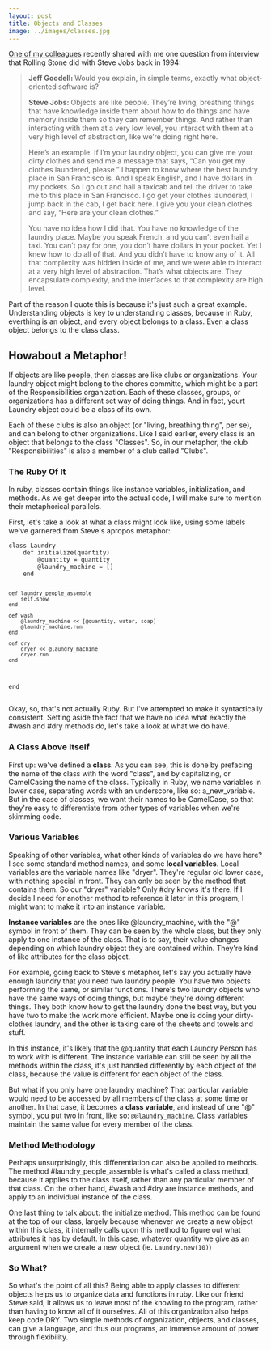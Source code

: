 ```yaml
---
layout: post
title: Objects and Classes
image: ../images/classes.jpg
---
```

<p><a href = "http://scottjason.github.io">One of my colleagues</a> recently shared with me one question from interview that Rolling Stone did with Steve Jobs back in 1994:</p>
<blockquote cite = "http://www.quora.com/Object-Oriented-Programming/What-is-object-oriented-programming"><p><strong>Jeff Goodell: </strong>Would you explain, in simple terms, exactly what object-oriented software is? </p> 
        
<p><strong>Steve Jobs: </strong>Objects are like people. They’re living, breathing things that have knowledge inside them about how to do things and have memory inside them so they can remember things. And rather than interacting with them at a very low level, you interact with them at a very high level of abstraction, like we’re doing right here.</p>

<p>Here’s an example: If I’m your laundry object, you can give me your dirty clothes and send me a message that says, “Can you get my clothes laundered, please.” I happen to know where the best laundry place in San Francisco is. And I speak English, and I have dollars in my pockets. So I go out and hail a taxicab and tell the driver to take me to this place in San Francisco. I go get your clothes laundered, I jump back in the cab, I get back here. I give you your clean clothes and say, “Here are your clean clothes.”</p>
<p>You have no idea how I did that. You have no knowledge of the laundry place. Maybe you speak French, and you can’t even hail a taxi. You can’t pay for one, you don’t have dollars in your pocket. Yet I knew how to do all of that. And you didn’t have to know any of it. All that complexity was hidden inside of me, and we were able to interact at a very high level of abstraction. That’s what objects are. They encapsulate complexity, and the interfaces to that complexity are high level.</p></blockquote>

<p>Part of the reason I quote this is because it's just such a great example. Understanding objects is key to understanding classes, because in Ruby, everthing is an object, and every object belongs to a class. Even a class object belongs to the class class.</p>

<h2>Howabout a Metaphor!</h2>
<p>If objects are like people, then classes are like clubs or organizations. Your laundry object might belong to the chores committe, which might be a part of the Responsibilities organization. Each of these classes, groups, or organizations has a different set way of doing things. And in fact, yourt Laundry object could be a class of its own.<p>

<p>Each of these clubs is also an object (or "living, breathing thing", per se), and can belong to other organizations. Like I said earlier, every class is an object that belongs to the class "Classes". So, in our metaphor, the club "Responsibilities" is also a member of a club called "Clubs".</p>
<h3>The Ruby Of It</h3>
<p>In ruby, classes contain things like instance variables, initialization, and methods. As we get deeper into the actual code, I will make sure to mention their metaphorical parallels.</p>
<p>First, let's take a look at what a class might look like, using some labels we've garnered from Steve's apropos metaphor:</p>

<p><pre><code>class Laundry
	def initialize(quantity)
		@quantity = quantity
		@laundry_machine = []
	end

	def laundry_people_assemble
		self.show
	end

	def wash
		@laundry_machine << [@quantity, water, soap]
		@laundry_machine.run
	end

	def dry
		dryer << @laundry_machine
		dryer.run
	end
end</code></pre></p>

<p>Okay, so, that's not actually Ruby. But I've attempted to make it syntactically consistent. Setting aside the fact that we have no idea what exactly the #wash and #dry methods do, let's take a look at what we do have.</p>

<h3>A Class Above Itself</h3>

<p>First up: we've defined a <strong>class</strong>. As you can see, this is done by prefacing the name of the class with the word "class", and by capitalizing, or CamelCasing the name of the class. Typically in Ruby, we name variables in lower case, separating words with an underscore, like so: a_new_variable. But in the case of classes, we want their names to be CamelCase, so that they're easy to differentiate from other types of variables when we're skimming code.</p>

<h3>Various Variables</h3>
<p>Speaking of other variables, what other kinds of variables do we have here? I see some standard method names, and some <strong>local variables</strong>. Local variables are the variable names like "dryer". They're regular old lower case, with nothing special in front. They can only be seen by the method that contains them. So our "dryer" variable? Only #dry knows it's there. If I decide I need for another method to reference it later in this program, I might want to make it into an instance variable.</p>
<p><strong>Instance variables</strong> are the ones like @laundry_machine, with the "@" symbol in front of them. They can be seen by the whole class, but they only apply to one instance of the class. That is to say, their value changes depending on which laundry object they are contained within. They're kind of like attributes for the class object.</p>
<p>For example, going back to Steve's metaphor, let's say you actually have enough laundry that you need two laundry people. You have two objects performing the same, or similar functions. There's two laundry objects who have the same ways of doing things, but maybe they're doing different things. They both know how to get the laundry done the best way, but you have two to make the work more efficient. Maybe one is doing your dirty-clothes laundry, and the other is taking care of the sheets and towels and stuff.</p>
<p>In this instance, it's likely that the @quantity that each Laundry Person has to work with is different. The instance variable can still be seen by all the methods within the class, it's just handled differently by each object of the class, because the value is different for each object of the class.</p>
<p>But what if you only have one laundry machine? That particular variable would need to be accessed by all members of the class at some time or another. In that case, it becomes a <strong>class variable</strong>, and instead of one "@" symbol, you put two in front, like so: <code class = "inline">@@laundry_machine</code>. Class variables maintain the same value for every member of the class.</p>
<h3>Method Methodology</h3>
<p>Perhaps unsurprisingly, this differentiation can also be applied to methods. The method #laundry_people_assemble is what's called a class method, because it applies to the class itself, rather than any particular member of that class. On the other hand, #wash and #dry are instance methods, and apply to an individual instance of the class.</p>
<p>One last thing to talk about: the initialize method. This method can be found at the top of our class, largely because whenever we create a new object within this class, it internally calls upon this method to figure out what attributes it has by default. In this case, whatever quantity we give as an argument when we create a new object (ie. <code class = "inline">Laundry.new(10)</code>)
	<h3>So What?</h3>
	<p>So what's the point of all this? Being able to apply classes to different objects helps us to organize data and functions in ruby. Like our friend Steve said, it allows us to leave most of the knowing to the program, rather than having to know all of it ourselves. All of this organization also helps keep code DRY. Two simple methods of organization, objects, and classes, can give a language, and thus our programs, an immense amount of power through flexibility.</p>
